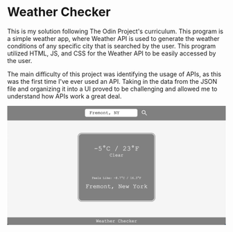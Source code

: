 # Weather Checker

This is my solution following The Odin Project's curriculum. This program is a simple weather app, where Weather API is used to generate the weather conditions of any specific city that is searched by the user. This program utilized HTML, JS, and CSS for the Weather API to be easily accessed by the user.

The main difficulty of this project was identifying the usage of APIs, as this was the first time I've ever used an API. Taking in the data from the JSON file and organizing it into a UI proved to be challenging and allowed me to understand how APIs work a great deal.

![Weather Checker Image](https://github.com/don04lee/odin-weather-app/blob/main/src/weatherapi.png)
